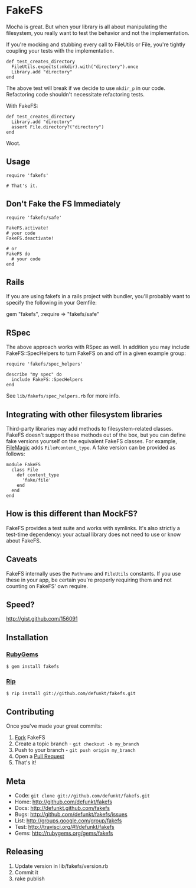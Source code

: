 FakeFS
======

Mocha is great. But when your library is all about manipulating the
filesystem, you really want to test the behavior and not the implementation.

If you're mocking and stubbing every call to FileUtils or File, you're
tightly coupling your tests with the implementation.

    def test_creates_directory
      FileUtils.expects(:mkdir).with("directory").once
      Library.add "directory"
    end

The above test will break if we decide to use `mkdir_p` in our code. Refactoring
code shouldn't necessitate refactoring tests.

With FakeFS:

    def test_creates_directory
      Library.add "directory"
      assert File.directory?("directory")
    end

Woot.


Usage
-----

    require 'fakefs'

    # That's it.


Don't Fake the FS Immediately
-----------------------------

    require 'fakefs/safe'

    FakeFS.activate!
    # your code
    FakeFS.deactivate!

    # or
    FakeFS do
      # your code
    end

Rails
-----

If you are using fakefs in a rails project with bundler, you'll probably want to specify the following in your Gemfile:

  gem "fakefs", :require => "fakefs/safe"


RSpec
-----

The above approach works with RSpec as well. In addition you may include
FakeFS::SpecHelpers to turn FakeFS on and off in a given example group:

    require 'fakefs/spec_helpers'

    describe "my spec" do
      include FakeFS::SpecHelpers
    end

See `lib/fakefs/spec_helpers.rb` for more info.


Integrating with other filesystem libraries
--------------------------------------------
Third-party libraries may add methods to filesystem-related classes. FakeFS
doesn't support these methods out of the box, but you can define fake versions
yourself on the equivalent FakeFS classes. For example,
[FileMagic](https://rubygems.org/gems/ruby-filemagic) adds `File#content_type`.
A fake version can be provided as follows:

    module FakeFS
      class File
        def content_type
          'fake/file'
        end
      end
    end


How is this different than MockFS?
----------------------------------

FakeFS provides a test suite and works with symlinks. It's also strictly a
test-time dependency: your actual library does not need to use or know about
FakeFS.


Caveats
-------

FakeFS internally uses the `Pathname` and `FileUtils` constants. If you use
these in your app, be certain you're properly requiring them and not counting
on FakeFS' own require.


Speed?
------

<http://gist.github.com/156091>


Installation
------------

### [RubyGems](http://rubygems.org/)

    $ gem install fakefs

### [Rip](http://hellorip.com)

    $ rip install git://github.com/defunkt/fakefs.git


Contributing
------------

Once you've made your great commits:

1. [Fork][0] FakeFS
2. Create a topic branch - `git checkout -b my_branch`
3. Push to your branch - `git push origin my_branch`
5. Open a [Pull Request][1]
5. That's it!

Meta
----

* Code: `git clone git://github.com/defunkt/fakefs.git`
* Home: <http://github.com/defunkt/fakefs>
* Docs: <http://defunkt.github.com/fakefs>
* Bugs: <http://github.com/defunkt/fakefs/issues>
* List: <http://groups.google.com/group/fakefs>
* Test: <http://travisci.org/#!/defunkt/fakefs>
* Gems: <http://rubygems.org/gems/fakefs>

[0]: http://help.github.com/forking/
[1]: http://help.github.com/send-pull-requests/

Releasing
---------

1. Update version in lib/fakefs/version.rb
2. Commit it
3. rake publish
